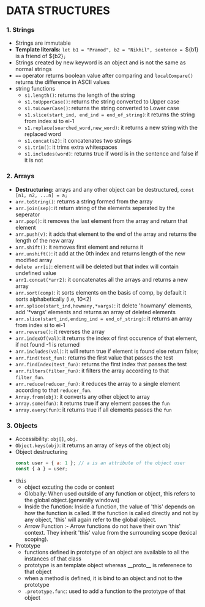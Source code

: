 # DATA STRUCTURES

### 1. Strings

-   Strings are immutable
-   **Template literals:** `let b1 = "Pramod", b2 = "Nikhil", sentence = `${b1} is a friend of ${b2}`;`
-   Strings created by new keyword is an object and is not the same as normal strings
-   `==` operator returns boolean value after comparing and `localCompare()` returns the difference in ASCII values
-   string functions
    -   `s1.length()`: returns the length of the string
    -   `s1.toUpperCase()`: returns the string converted to Upper case
    -   `s1.toLowerCase()`: returns the string converted to Lower case
    -   `s1.slice(start_ind, end_ind = end_of_string)`:it returns the string from index si to ei-1
    -   `s1.replace(searched_word,new_word)`: it returns a new string with the replaced word
    -   `s1.concat(s2)`: it concatenates two strings
    -   `s1.trim()`: it trims extra whitespaces
    -   `s1.includes(word)`: returns true if word is in the sentence and false if it is not

### 2. Arrays

-   **Destructuring:** arrays and any other object can be destructured, `const [n1, n2, ...n] = a;`
-   `arr.toString()`: returns a string formed from the array
-   `arr.join(sep)`: it return string of the elements seperated by the seperator
-   `arr.pop()`: it removes the last element from the array and return that element
-   `arr.push(v)`: it adds that element to the end of the array and returns the length of the new array
-   `arr.shift()`: it removes first element and returns it
-   `arr.unshift()`: it add at the 0th index and returns length of the new modified array
-   `delete arr[i]`: element will be deleted but that index will contain undefined value
-   `arr1.concat(*arr2)`: it concatenates all the arrays and returns a new array
-   `arr.sort(comp)`: it sorts elements on the basis of comp, by default it sorts alphabetically (i.e, 10<2)
-   `arr.splice(start_ind,howmany,*vargs)`: it delete 'howmany' elements, add '\*vargs' elements and returns an array of deleted elements
-   `arr.slice(start_ind,ending_ind = end_of_string)`: it returns an array from index si to ei-1
-   `arr.reverse()`: it reverses the array
-   `arr.indexOf(val)`: it returns the index of first occurence of that element, if not found -1 is returned
-   `arr.includes(val)`: it will return true if element is found else return false;
-   `arr.find(test_fun)`: returns the first value that passes the test
-   `arr.findIndex(test_fun)`: returns the first index that passes the test
-   `arr.filters(filter_fun)`: it filters the array according to that `filter_fun`.
-   `arr.reduce(reducer_fun)`: it reduces the array to a single element according to that `reducer_fun`.
-   `Array.from(obj)`: it converts any other object to array
-   `array.some(fun)`: it returns true if any element passes the `fun`
-   `array.every(fun)`: it returns true if all elements passes the `fun`

### 3. Objects

-   Accessibility: `obj[]`, `obj.`
-   `Object.keys(obj)`: it returns an array of keys of the object obj
-   Object destructuring
    ```js
    const user = { a: 1 }; // a is an attribute of the object user
    const { a } = user;
    ```
-   `this`
    -   object excuting the code or context
    -   Globally: When used outside of any function or object, this refers to the global object.(generally windows)
    -   Inside the function: Inside a function, the value of 'this' depends on how the function is called. If the function is called directly and not by any object, 'this' will again refer to the global object.
    -   Arrow Function :- Arrow functions do not have their own 'this' context. They inherit 'this' value from the surrounding scope (lexical scoping).
-   Prototype
    -   functions defined in prototype of an object are available to all the instances of that class
    -   prototype is an template object whereas \_\_proto\_\_ is referenece to that object
    -   when a method is defined, it is bind to an object and not to the prototype
    -   `.prototype.func`: used to add a function to the prototype of that object
